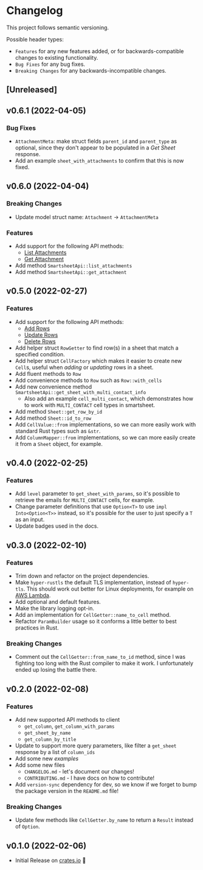 # Changelog

This project follows semantic versioning.

Possible header types:

- `Features` for any new features added, or for backwards-compatible
  changes to existing functionality.
- `Bug Fixes` for any bug fixes.
- `Breaking Changes` for any backwards-incompatible changes.

## [Unreleased]

## v0.6.1 (2022-04-05)

### Bug Fixes

* `AttachmentMeta`: make struct fields `parent_id` and `parent_type` as optional,
  since they don't appear to be populated in a *Get Sheet* response.
* Add an example `sheet_with_attachments` to confirm that this is now fixed.
 
## v0.6.0 (2022-04-04)

### Breaking Changes

* Update model struct name: `Attachment` -> `AttachmentMeta`

### Features

* Add support for the following API methods:
  - [List Attachments](https://smartsheet-platform.github.io/api-docs/#list-attachments)
  - [Get Attachment](https://smartsheet-platform.github.io/api-docs/#get-attachment)
* Add method `SmartsheetApi::list_attachments`
* Add method `SmartsheetApi::get_attachment`

## v0.5.0 (2022-02-27)

### Features

* Add support for the following API methods:
  - [Add Rows](https://smartsheet-platform.github.io/api-docs/#add-rows)
  - [Update Rows](https://smartsheet-platform.github.io/api-docs/#update-rows)
  - [Delete Rows](https://smartsheet-platform.github.io/api-docs/#delete-rows)
* Add helper struct `RowGetter` to find row(s) in a sheet that match a
  specified condition.
* Add helper struct `CellFactory` which makes it easier to create new `Cell`s,
  useful when *adding* or *updating* rows in a sheet.
* Add fluent methods to `Row`
* Add convenience methods to `Row` such as `Row::with_cells`
* Add new convenience method `SmartsheetApi::get_sheet_with_multi_contact_info`
  * Also add an example `cell_multi_contact`, which demonstrates how to work with
    `MULTI_CONTACT` cell types in smartsheet.
* Add method `Sheet::get_row_by_id`
* Add method `Sheet::id_to_row`
* Add `CellValue::from` implementations, so we can more easily work with standard
  Rust types such as `&str`.
* Add `ColumnMapper::from` implementations, so we can more easily create it
  from a `Sheet` object, for example.

## v0.4.0 (2022-02-25)

### Features

* Add `level` parameter to `get_sheet_with_params`, so it's possible to retrieve
  the emails for `MULTI_CONTACT` cells, for example.
* Change parameter definitions that use `Option<T>` to use `impl Into<Option<T>>` instead, so it's possible
  for the user to just specify a `T` as an input.
* Update badges used in the docs.

## v0.3.0 (2022-02-10)

### Features

- Trim down and refactor on the project dependencies.
- Make `hyper-rustls` the default TLS implementation, instead of `hyper-tls`. This should
  work out better for Linux deployments, for example on [AWS Lambda].
- Add optional and default features.
- Make the library logging opt-in.
- Add an implementation for `CellGetter::name_to_cell` method.
- Refactor `ParamBuilder` usage so it conforms a little better to best practices in Rust.

[AWS Lambda]: https://docs.aws.amazon.com/sdk-for-rust/latest/dg/lambda.html

### Breaking Changes

- Comment out the `CellGetter::from_name_to_id` method, since I was fighting
   too long with the Rust compiler to make it work. I unfortunately ended up losing the battle there.

## v0.2.0 (2022-02-08)

### Features

- Add new supported API methods to client
  - `get_column`, `get_column_with_params`
  - `get_sheet_by_name`
  - `get_column_by_title`
- Update to support more query parameters, like filter a `get_sheet`
  response by a list of `column_ids`
- Add some new *examples*
- Add some new files
  - `CHANGELOG.md` - let's document our changes!
  - `CONTRIBUTING.md` - I have docs on how to contribute!
- Add `version-sync` dependency for dev, so we know if we forget to bump
  the package version in the `README.md` file!

### Breaking Changes

- Update few methods like `CellGetter.by_name` to return
  a `Result` instead of `Option`.

## v0.1.0 (2022-02-06)

- Initial Release on [crates.io][] :tada:

[crates.io]: https://crates.io/crates/smartsheet-rs
